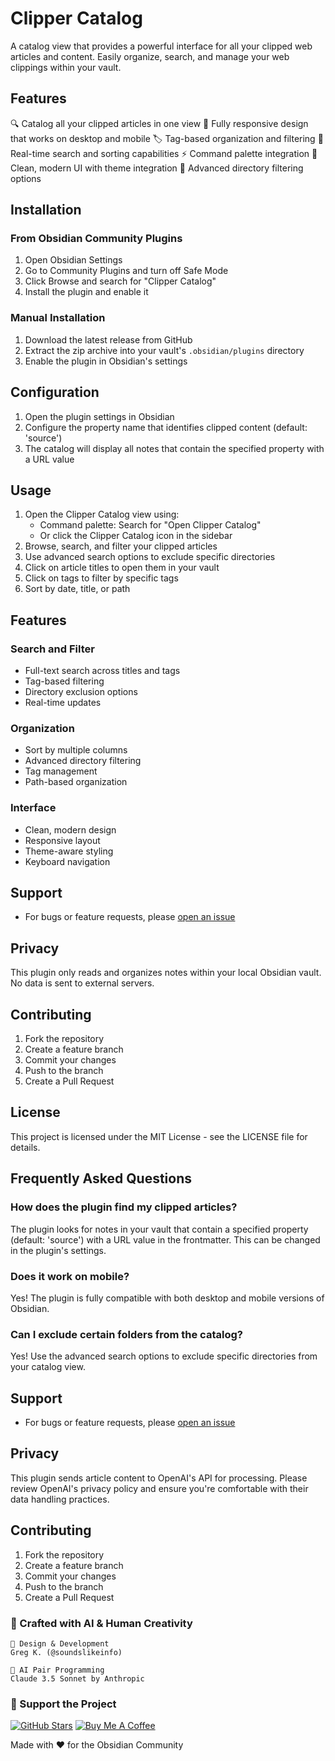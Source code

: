 # Clipper Catalog

A catalog view that provides a powerful interface for all your clipped web articles and content. Easily organize, search, and manage your web clippings within your vault.

## Features

🔍 Catalog all your clipped articles in one view
📱 Fully responsive design that works on desktop and mobile
🏷️ Tag-based organization and filtering
🔄 Real-time search and sorting capabilities
⚡ Command palette integration
🎨 Clean, modern UI with theme integration
📂 Advanced directory filtering options

## Installation

### From Obsidian Community Plugins
1. Open Obsidian Settings
2. Go to Community Plugins and turn off Safe Mode
3. Click Browse and search for "Clipper Catalog"
4. Install the plugin and enable it

### Manual Installation
1. Download the latest release from GitHub
2. Extract the zip archive into your vault's `.obsidian/plugins` directory
3. Enable the plugin in Obsidian's settings

## Configuration

1. Open the plugin settings in Obsidian
2. Configure the property name that identifies clipped content (default: 'source')
3. The catalog will display all notes that contain the specified property with a URL value

## Usage

1. Open the Clipper Catalog view using:
   - Command palette: Search for "Open Clipper Catalog"
   - Or click the Clipper Catalog icon in the sidebar
2. Browse, search, and filter your clipped articles
3. Use advanced search options to exclude specific directories
4. Click on article titles to open them in your vault
5. Click on tags to filter by specific tags
6. Sort by date, title, or path

## Features

### Search and Filter
- Full-text search across titles and tags
- Tag-based filtering
- Directory exclusion options
- Real-time updates

### Organization
- Sort by multiple columns
- Advanced directory filtering
- Tag management
- Path-based organization

### Interface
- Clean, modern design
- Responsive layout
- Theme-aware styling
- Keyboard navigation

## Support

- For bugs or feature requests, please [open an issue](https://github.com/soundslikeinfo/obsidian-clipper-catalog/issues)

## Privacy

This plugin only reads and organizes notes within your local Obsidian vault. No data is sent to external servers.

## Contributing

1. Fork the repository
2. Create a feature branch
3. Commit your changes
4. Push to the branch
5. Create a Pull Request

## License
This project is licensed under the MIT License - see the LICENSE file for details.

## Frequently Asked Questions

### How does the plugin find my clipped articles?
The plugin looks for notes in your vault that contain a specified property (default: 'source') with a URL value in the frontmatter. This can be changed in the plugin's settings.

### Does it work on mobile?
Yes! The plugin is fully compatible with both desktop and mobile versions of Obsidian.

### Can I exclude certain folders from the catalog?
Yes! Use the advanced search options to exclude specific directories from your catalog view.

## Support

- For bugs or feature requests, please [open an issue](https://github.com/soundslikeinfo/obsidian-clipper-catalog/issues)

## Privacy

This plugin sends article content to OpenAI's API for processing. Please review OpenAI's privacy policy and ensure you're comfortable with their data handling practices.

## Contributing

1. Fork the repository
2. Create a feature branch
3. Commit your changes
4. Push to the branch
5. Create a Pull Request

### 🧠 Crafted with AI & Human Creativity
```
🎨 Design & Development
Greg K. (@soundslikeinfo)

🤖 AI Pair Programming
Claude 3.5 Sonnet by Anthropic
```

### 💝 Support the Project

[![GitHub Stars](https://img.shields.io/github/stars/soundslikeinfo/obsidian-clipper-catalog?style=social)](https://github.com/soundslikeinfo/obsidian-clipper-catalog)
[![Buy Me A Coffee](https://img.shields.io/badge/-buy_me_a%C2%A0coffee-gray?logo=buy-me-a-coffee)](https://www.buymeacoffee.com/soundslikeinfo)

Made with ❤️ for the Obsidian Community
